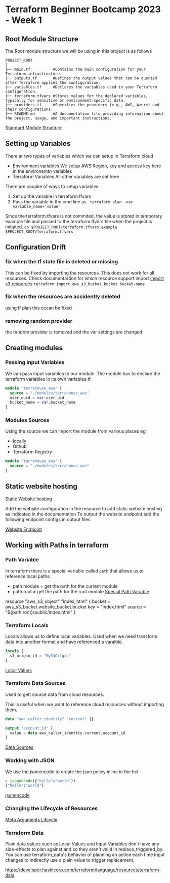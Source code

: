 # Terraform Beginner Bootcamp 2023 - Week 1

## Root Module Structure

The Root module structure we will be using in this oroject is as follows

```
PROJECT_ROOT
│
├── main.tf          #Contains the main configuration for your Terraform infrastructure.
├── outputs.tf       #Defines the output values that can be queried after Terraform applies the configuration.
├── variables.tf     #Declares the variables used in your Terraform configuration.
├── terraform.tfvars #Stores values for the declared variables, typically for sensitive or environment-specific data.
├── providers.tf     #Specifies the providers (e.g., AWS, Azure) and their configurations.
├── README.md        #A documentation file providing information about the project, usage, and important instructions.

```

[Standard Module Structure](https://developer.hashicorp.com/terraform/language/modules/develop/structure)

## Setting up Variables

There ar two types of variables which we can setup in Terraform cloud
- Environment variables
We setup AWS Region, key and access key here in the environemtn variables
- Terraform Variables
All other variables are set here

There are coupke of ways to setup variables.
1. Set up the variable in terraform.tfvars
2. Pass the variable in the cmd line as
` terraform plan -var variable_name='value'`

Since the terraform.tfvars is not commited, the value is stored in temporary example file and passed to the terraform.tfvars file when the project is initiated.
`cp $PROJECT_ROOT/terraform.tfvars.example $PROJECT_ROOT/terraform.tfvars`


## Configuration Drift

### fix when the tf state file is deleted or missing
This can be fixed by importing the resources. This does not work for all resources. Check documentartion for which resource support import
[import s3 resources](https://registry.terraform.io/providers/hashicorp/aws/latest/docs/resources/s3_bucket#import)
`terraform import aws_s3_bucket.bucket bucket-name`

### fix when the resources are accidently deleted
using tf plan this cccan be fixed

### removing random provider

the random provider is removed and the var settings are changed

## Creating modules

### Passing Input Variables

We can pass input variables to our module.
The module has to declare the terraform variables in its own variables.tf

```tf
module "terrahouse_aws" {
  source = "./modules/terrahouse_aws"
  user_uuid = var.user_uid
  bucket_name = var.bucket_name
}
```

### Modules Sources

Using the source we can import the module from various places eg:
- locally
- Github
- Terraform Registry

```tf
module "terrahouse_aws" {
  source = "./modules/terrahouse_aws"
}
```


## Static website hosting
[Static Website hosting](https://registry.terraform.io/providers/hashicorp/aws/latest/docs/resources/s3_bucket_website_configuration)

Add the website configuration in the resource to add static website hosting as indicated in the documentation
To output the website endpoint add the following endpoint configs in output files

[Website Endpoint](https://registry.terraform.io/providers/hashicorp/aws/latest/docs/resources/s3_bucket_website_configuration#attribute-reference)


## Working with Paths in terraform


### Path Variable

In terraform there is a special variable called `path` that allows us to reference local paths:
- path.module = get the path for the current module
- path.root = get the path for the root module
[Special Path Variable](https://developer.hashicorp.com/terraform/language/expressions/references#filesystem-and-workspace-info)


resource "aws_s3_object" "index_html" {
  bucket = aws_s3_bucket.website_bucket.bucket
  key    = "index.html"
  source = "${path.root}/public/index.html"
}


### Terraform Locals

Locals allows us to define local variables.
Used when we need transform data into another format and have referenced a varaible.

```tf
locals {
  s3_origin_id = "MyS3Origin"
}
```
[Local Values](https://developer.hashicorp.com/terraform/language/values/locals)

### Terraform Data Sources

Used to gett source data from cloud resources.

This is useful when we want to reference cloud resources without importing them.

```tf
data "aws_caller_identity" "current" {}

output "account_id" {
  value = data.aws_caller_identity.current.account_id
}
```
[Data Sources](https://developer.hashicorp.com/terraform/language/data-sources)

### Working with JSON

We use the jsonencode to create the json policy inline in the hcl.

```tf
> jsonencode({"hello"="world"})
{"hello":"world"}
```

[jsonencode](https://developer.hashicorp.com/terraform/language/functions/jsonencode)



### Changing the Lifecycle of Resources

[Meta Arguments Lifcycle](https://developer.hashicorp.com/terraform/language/meta-arguments/lifecycle)


### Terraform Data

Plain data values such as Local Values and Input Variables don't have any side-effects to plan against and so they aren't valid in replace_triggered_by. You can use terraform_data's behavior of planning an action each time input changes to indirectly use a plain value to trigger replacement.

https://developer.hashicorp.com/terraform/language/resources/terraform-data